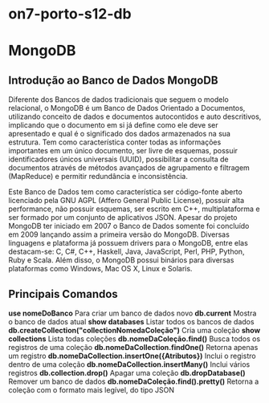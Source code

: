 # on7-porto-s12-db


<h1>MongoDB</h1>


<h2>Introdução ao Banco de Dados MongoDB</h2>

Diferente dos Bancos de dados tradicionais que seguem o modelo relacional, o MongoDB é um Banco de Dados Orientado a Documentos, utilizando conceito de dados e documentos autocontidos e auto descritivos, implicando que o documento em si já define como ele deve ser apresentado e qual é o significado dos dados armazenados na sua estrutura. Tem como característica conter todas as informações importantes em um único documento, ser livre de esquemas, possuir identificadores únicos universais (UUID), possibilitar a consulta de documentos através de métodos avançados de agrupamento e filtragem (MapReduce) e permitir redundância e inconsistência.

Este Banco de Dados tem como característica ser código-fonte aberto licenciado pela GNU AGPL (Affero General Public License), possuir alta performance, não possuir esquemas, ser escrito em C++, multiplataforma e ser formado por um conjunto de aplicativos JSON. Apesar do projeto MongoDB ter iniciado em 2007 o Banco de Dados somente foi concluído em 2009 lançando assim a primeira versão do MongoDB. Diversas linguagens e plataforma já possuem drivers para o MongoDB, entre elas destacam-se: C, C#, C++, Haskell, Java, JavaScript, Perl, PHP, Python, Ruby e Scala. Além disso, o MongoDB possui binários para diversas plataformas como Windows, Mac OS X, Linux e Solaris.

<h2>Principais Comandos</h2>

**use nomeDoBanco** Para criar um banco de dados novo
**db.current** Mostra o banco de dados atual
**show databases** Listar todos os bancos de dados
**db.createCollection("collectionNomedaColeção")** Cria uma coleção
**show collections** Lista todas coleções
**db.nomeDaColeção.find()** Busca todos os registros de uma coleção
**db.nomeDaCollection.findOne()** Retorna apenas um registro
**db.nomeDaCollection.insertOne({Atributos})** Inclui o registro dentro de uma coleção
**db.nomeDaCollection.insertMany()** Inclui vários registros
**db.collection.drop()** Apagar uma coleção
**db.dropDatabase()** Remover um banco de dados
**db.nomeDaColeção.find().pretty()** Retorna a coleção com o formato mais legível, do tipo JSON